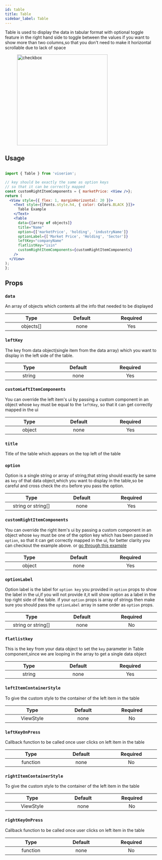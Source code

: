 ```yaml
---
id: table
title: Table
sidebar_label: Table
---
```


Table is used to display the data in tabular format with optional toggle feature in the right hand side to toggle between the values if you want to show more than two columns,so that you don't need to make it horizontal scrollable due to lack of space

<div className="image-horizontal-preview">
    <figure>
      <img src="/viserion/img/table.png" alt="checkbox" width="300"/>
    </figure>
</div>

## Usage

```jsx

import { Table } from 'viserion';

// key should be exactly the same as option keys
// so that it can be correctly mapped
const customRightItemComponents = { marketPrice: <View />};
return (
  <View style={{ flex: 1, marginHorizontal: 20 }}>
    <Text style={[Fonts.style.h4, { color: Colors.BLACK }]}>
      Table Example
    </Text>
    <Table
      data={[array of objects]}
      title="Name"
      option={['marketPrice', 'holding', 'industryName']}
      optionLabel={['Market Price', 'Holding', 'Sector']}
      leftKey="companyName"
      flatlistKey="isin"
      customRightItemComponents={customRightItemComponents}
    />
  </View>
);
};

```

## Props

### `data`

An array of objects which contents all the info that needed to be displayed

|             Type             |        Default         |        Required        |
| :--------------------------: | :--------------------: | :--------------------: |
| objects[] <img width="500"/> | none<img width="500"/> | Yes <img width="500"/> |

### `leftKey`

The key from data object(single item from the data array) which you want to display in the left side of the table.

|           Type            |        Default         |        Required        |
| :-----------------------: | :--------------------: | :--------------------: |
| string <img width="500"/> | none<img width="500"/> | Yes <img width="500"/> |

### `customLeftItemComponents`

You can override the left item's ui by passing a custom component in an object whose `key` must be equal to the `leftKey`, so that it can get correctly mapped in the ui

|           Type            |        Default         |        Required        |
| :-----------------------: | :--------------------: | :--------------------: |
| object <img width="500"/> | none<img width="500"/> | Yes <img width="500"/> |

### `title`

Title of the table which appears on the top left of the table

### `option`

Option is a single string or array of string,that string should exactly be same as `key` of that data object,which you want to display in the table,so be careful and cross check the `dto` before you pass the option.

|                 Type                  |        Default         |        Required        |
| :-----------------------------------: | :--------------------: | :--------------------: |
| string or string[] <img width="500"/> | none<img width="500"/> | Yes <img width="500"/> |

### `customRightItemComponents`

You can override the right item's ui by passing a custom component in an object whose `key` must be one of the option key which has been passed in `option`, so that it can get correctly mapped in the ui, for better clarity you can checkout the example above. or [go through this example](https://github.com/Groww/super/blob/master/src/examples/TableExample.tsx)

|           Type            |        Default         |        Required        |
| :-----------------------: | :--------------------: | :--------------------: |
| object <img width="500"/> | none<img width="500"/> | Yes <img width="500"/> |

### `optionLabel`

Option label is the label for `option key` you provided in `option` props to show the label in the ui,if you will not provide it,it will show option as a label in the top right side of the table. if your `option` props is array of strings then make sure you should pass the `optionLabel` array in same order as `option` props.

|                 Type                  |        Default         |       Required        |
| :-----------------------------------: | :--------------------: | :-------------------: |
| string or string[] <img width="500"/> | none<img width="500"/> | No <img width="500"/> |

### `flatlistkey`

This is the key from your data object to set the `key` parameter in Table component,since we are looping in the array to get a single data object

|           Type            |        Default         |        Required        |
| :-----------------------: | :--------------------: | :--------------------: |
| string <img width="500"/> | none<img width="500"/> | Yes <img width="500"/> |

### `leftItemContainerStyle`

To give the custom style to the container of the left item in the table

|             Type             |        Default         |       Required        |
| :--------------------------: | :--------------------: | :-------------------: |
| ViewStyle <img width="500"/> | none<img width="500"/> | No <img width="500"/> |

### `leftKeyOnPress`

Callback function to be called once user clicks on left item in the table

|            Type             |        Default         |       Required        |
| :-------------------------: | :--------------------: | :-------------------: |
| function <img width="500"/> | none<img width="500"/> | No <img width="500"/> |

### `rightItemContainerStyle`

To give the custom style to the container of the left item in the table

|             Type             |        Default         |       Required        |
| :--------------------------: | :--------------------: | :-------------------: |
| ViewStyle <img width="500"/> | none<img width="500"/> | No <img width="500"/> |

### `rightKeyOnPress`

Callback function to be called once user clicks on left item in the table

|            Type             |        Default         |       Required        |
| :-------------------------: | :--------------------: | :-------------------: |
| function <img width="500"/> | none<img width="500"/> | No <img width="500"/> |
